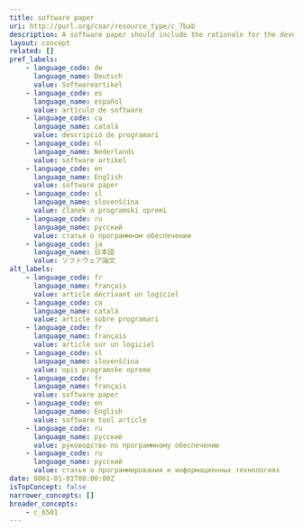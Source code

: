 ```yaml
---
title: software paper
uri: http://purl.org/coar/resource_type/c_7bab
description: A software paper should include the rationale for the development of the tool and details of the code used for its construction.  (Adapted from f1000)
layout: concept
related: []
pref_labels:
    - language_code: de
      language_name: Deutsch
      value: Softwareartikel
    - language_code: es
      language_name: español
      value: artículo de software
    - language_code: ca
      language_name: català
      value: descripció de programari
    - language_code: nl
      language_name: Nederlands
      value: software artikel
    - language_code: en
      language_name: English
      value: software paper
    - language_code: sl
      language_name: slovenščina
      value: članek o programski opremi
    - language_code: ru
      language_name: русский
      value: статья о программном обеспечении
    - language_code: ja
      language_name: 日本語
      value: ソフトウェア論文
alt_labels:
    - language_code: fr
      language_name: français
      value: article décrivant un logiciel
    - language_code: ca
      language_name: català
      value: article sobre programari
    - language_code: fr
      language_name: français
      value: article sur un logiciel
    - language_code: sl
      language_name: slovenščina
      value: opis programske opreme
    - language_code: fr
      language_name: français
      value: software paper
    - language_code: en
      language_name: English
      value: software tool article
    - language_code: ru
      language_name: русский
      value: руководство по программному обеспечению
    - language_code: ru
      language_name: русский
      value: статья о программировании и информационных технологиях
date: 0001-01-01T00:00:00Z
isTopConcept: false
narrower_concepts: []
broader_concepts:
    - c_6501
---
```


